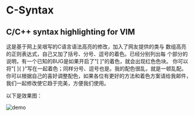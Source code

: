 # C-Syntax
## C/C++ syntax highlighting for VIM

这是基于网上吴垠写的C语言语法高亮的修改，加入了网友提供的类与
数组高亮的正则表达式，自己又加了括号、分号、逗号的着色。已经分别列出每
个部分的说明，有一个已知的BUG是如果开启了"[   ]"的着色，就会出现红色色块。
你可以将"[   ]{   }"写在一起着色；同样分号、逗号也是。我的配色很乱，就是一顿乱配。
你可以根据自己的喜好调整配色，如果各位有更好的方法和着色方案请给我邮件，我们一起修改使它趋于完美，方便我们使用。

以下是效果图：

![demo](https://raw.githubusercontent.com/snakeleon/Csyntax/master/demo.jpg)
